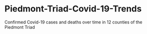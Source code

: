 # Piedmont-Triad-Covid-19-Trends
Confirmed Covid-19 cases and deaths over time in 12 counties of the Piedmont Triad
